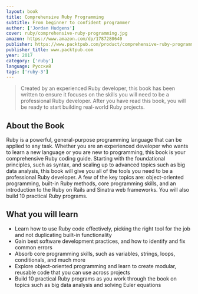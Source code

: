 ```yaml
---
layout: book
title: Comprehensive Ruby Programming
subtitle: From beginner to confident programmer
author: ['Jordan Hudgens']
cover: ruby/comprehensive-ruby-programming.jpg
amazon: https://www.amazon.com/dp/1787280640
publisher: https://www.packtpub.com/product/comprehensive-ruby-programming/9781787280649
publisher_title: www.packtpub.com
year: 2017
category: ['ruby']
language: Русский
tags: ['ruby-3']
---
```


> Created by an experienced Ruby developer, this book has been written to ensure it focuses on the skills you will need to be a professional Ruby developer. After you have read this book, you will be ready to start building real-world Ruby projects.


## About the Book

Ruby is a powerful, general-purpose programming language that can be applied to any task. Whether you are an experienced developer who wants to learn a new language or you are new to programming, this book is your comprehensive Ruby coding guide. Starting with the foundational principles, such as syntax, and scaling up to advanced topics such as big data analysis, this book will give you all of the tools you need to be a professional Ruby developer. A few of the key topics are: object-oriented programming, built-in Ruby methods, core programming skills, and an introduction to the Ruby on Rails and Sinatra web frameworks. You will also build 10 practical Ruby programs.

## What you will learn

- Learn how to use Ruby code effectively, picking the right tool for the job and not duplicating built-in functionality
- Gain best software development practices, and how to identify and fix common errors
- Absorb core programming skills, such as variables, strings, loops, conditionals, and much more
- Explore object-oriented programming and learn to create modular, reusable code that you can use across projects
- Build 10 practical Ruby programs as you work through the book on topics such as big data analysis and solving Euler equations